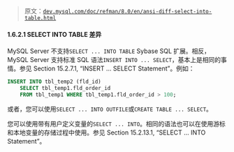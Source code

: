 > 原文：[`dev.mysql.com/doc/refman/8.0/en/ansi-diff-select-into-table.html`](https://dev.mysql.com/doc/refman/8.0/en/ansi-diff-select-into-table.html)

#### 1.6.2.1 SELECT INTO TABLE 差异

MySQL Server 不支持`SELECT ... INTO TABLE` Sybase SQL 扩展。相反，MySQL Server 支持标准 SQL 语法`INSERT INTO ... SELECT`，基本上是相同的事情。参见 Section 15.2.7.1, “INSERT ... SELECT Statement”。例如：

```sql
INSERT INTO tbl_temp2 (fld_id)
    SELECT tbl_temp1.fld_order_id
    FROM tbl_temp1 WHERE tbl_temp1.fld_order_id > 100;
```

或者，您可以使用`SELECT ... INTO OUTFILE`或`CREATE TABLE ... SELECT`。

您可以使用带有用户定义变量的`SELECT ... INTO`。相同的语法也可以在使用游标和本地变量的存储过程中使用。参见 Section 15.2.13.1, “SELECT ... INTO Statement”。
